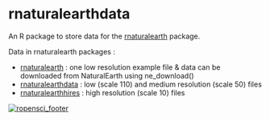 # rnaturalearthdata

An R package to store data for the [rnaturalearth](https://github.com/ropensci/rnaturalearth) package.

Data in rnaturalearth packages :

- [rnaturalearth](https://github.com/ropensci/rnaturalearth) : one low resolution example file & data can be downloaded from NaturalEarth using ne_download()
- [rnaturalearthdata](https://github.com/ropensci/rnaturalearthdata) : low (scale 110) and medium resolution (scale 50) files
- [rnaturalearthhires](https://github.com/ropensci/rnaturalearthhires) : high resolution (scale 10) files

[![ropensci_footer](https://ropensci.org/public_images/github_footer.png)](https://ropensci.org)
